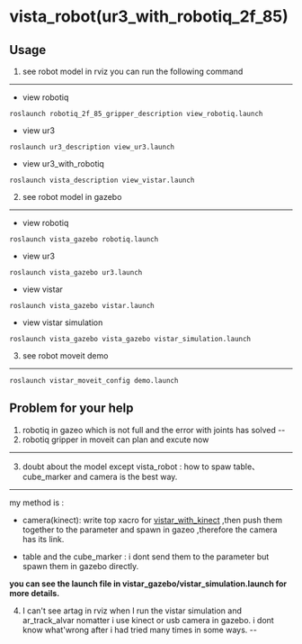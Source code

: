 # vista_robot(ur3_with_robotiq_2f_85)
## Usage
1.  see robot model in rviz you can run the following command
---
- view robotiq

```
roslaunch robotiq_2f_85_gripper_description view_robotiq.launch
```
- view ur3

```
roslaunch ur3_description view_ur3.launch
```
- view ur3_with_robotiq
```
roslaunch vista_description view_vistar.launch 
```
2. see robot model in gazebo
---
- view robotiq
```
roslaunch vista_gazebo robotiq.launch
```
- view ur3
```
roslaunch vista_gazebo ur3.launch
```
- view vistar
```
roslaunch vista_gazebo vistar.launch
```
- view vistar simulation
```
roslaunch vista_gazebo vista_gazebo vistar_simulation.launch
```
3. see robot moveit demo
---
```
roslaunch vistar_moveit_config demo.launch
```
## Problem for your help
1. robotiq in gazeo which is not full and the error with joints has solved
--
2. robotiq gripper in moveit can plan and excute now
---
3. doubt about the model except vista_robot : how to spaw table、cube_marker and camera is the best way.
---
my method is : 

- camera(kinect): write top xacro for [vistar_with_kinect](./vistar_description/urdf/vistar_with_kinect.xacro) ,then push them together to the parameter and spawn in gazeo ,therefore
the camera has its link.

- table and the cube_marker : i dont send them to the parameter but spawn them in gazebo directly.

**you can see the launch file in vistar_gazebo/vistar_simulation.launch for more details.**

4. I can't see artag in rviz when I run the vistar simulation and ar_track_alvar  nomatter i use kinect or usb camera in gazebo. i dont know what'wrong after i had tried many times in some ways.
--
 